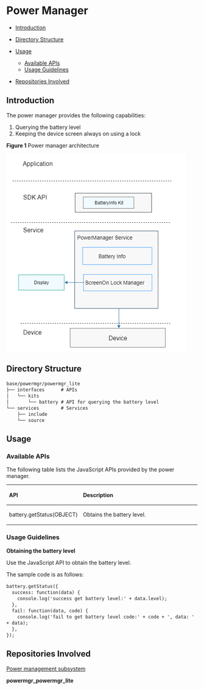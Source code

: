 # Power Manager<a name="EN-US_TOPIC_0000001126247025"></a>

-   [Introduction](#section11660541593)
-   [Directory Structure](#section19472752217)
-   [Usage](#section146636391856)
    -   [Available APIs](#section481251394)
    -   [Usage Guidelines](#section12620311012)

-   [Repositories Involved](#section63151229062)

## Introduction<a name="section11660541593"></a>

The power manager provides the following capabilities:

1.  Querying the battery level
2.  Keeping the device screen always on using a lock

**Figure  1**  Power manager architecture<a name="fig106301571239"></a>


![](figures/en-us_image_0000001079710638.png)

## Directory Structure<a name="section19472752217"></a>

```
base/powermgr/powermgr_lite
├── interfaces		# APIs
│   └── kits
│       └── battery	# API for querying the battery level
└── services		# Services
    ├── include
    └── source
```

## Usage<a name="section146636391856"></a>

### Available APIs<a name="section481251394"></a>

The following table lists the JavaScript APIs provided by the power manager.

<a name="table45171237103112"></a>
<table><thead align="left"><tr id="row12572123793117"><th class="cellrowborder" valign="top" width="38.71%" id="mcps1.1.3.1.1"><p id="p19572937163116"><a name="p19572937163116"></a><a name="p19572937163116"></a><strong id="b98969616388"><a name="b98969616388"></a><a name="b98969616388"></a>API</strong></p>
</th>
<th class="cellrowborder" valign="top" width="61.29%" id="mcps1.1.3.1.2"><p id="p157213711313"><a name="p157213711313"></a><a name="p157213711313"></a><strong id="b17930187133810"><a name="b17930187133810"></a><a name="b17930187133810"></a>Description</strong></p>
</th>
</tr>
</thead>
<tbody><tr id="row14574143723119"><td class="cellrowborder" valign="top" width="38.71%" headers="mcps1.1.3.1.1 "><p id="p67351028124111"><a name="p67351028124111"></a><a name="p67351028124111"></a>battery.getStatus(OBJECT)</p>
</td>
<td class="cellrowborder" valign="top" width="61.29%" headers="mcps1.1.3.1.2 "><p id="p105741337153115"><a name="p105741337153115"></a><a name="p105741337153115"></a>Obtains the battery level.</p>
</td>
</tr>
</tbody>
</table>

### Usage Guidelines<a name="section12620311012"></a>

**Obtaining the battery level**

Use the JavaScript API to obtain the battery level.

The sample code is as follows:

```
battery.getStatus({
  success: function(data) {
    console.log('success get battery level:' + data.level);
  },
  fail: function(data, code) {
    console.log('fail to get battery level code:' + code + ', data: ' + data);
  },
});
```

## Repositories Involved<a name="section63151229062"></a>

[Power management subsystem](https://gitee.com/openharmony/docs/blob/master/en/readme/power-management.md)

 **powermgr_powermgr_lite** 

